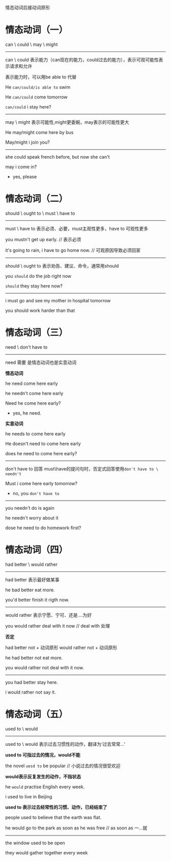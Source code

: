 
情态动词后接动词原形

# 情态动词（一）

  can \ could \ may \ might

***
  can \ could 表示能力（can现在的能力，could过去的能力），表示可观可能性表示请求和允许

  表示能力时，可以用be able to 代替

  He `can/could/is able to` swim

  He `can/could` come tomorrow

  `can/could` i stay here?

***
  may \ might 表示可能性,might更委婉，may表示的可能性更大

  He may/might come here by bus

  May/might i join you?

***
  she could speak french before, but now she can't 

  may i come in?
  - yes, please

# 情态动词（二）

  should \ ought to \ must \ have to
***
  must \ have to 表示必须、必要，must主观性更多，have to 可观性更多

  you mustn't get up early. // 表示必须

  it's going to rain, i have to go home now. // 可观原因导致必须回家

***
  should \ ought to 表示劝告、建议、命令，通常用should

  you `should` do the job right now

  `should` they stay here now?

***
  i must go and see my mother in hospital tomorrow

  you should work harder than that

# 情态动词（三）

  need \ don't have to 
***
need 需要 是情态动词也是实意动词

**情态动词**

he need come here early

he needn't come here early

Need he come here early?
- yes, he need.

**实意动词**

he needs to come here early

He doesn't need to come here early

does he need to come here early?

***
  don't have to 回答 must\have的提问句时，否定式回答使用`don't have to \ needn't`

  Must i come here early tomorrow?
  - no, you `don't have to`

*** 
you needn't do is again

he needn't worry about it

dose he need to do homework first?

# 情态动词（四）

  had better \ would rather
***
  had better 表示最好做某事

  he bad better eat more.

  you'd better finish it rigth now.

***
  would rather 表示宁愿、宁可、还是....为好

  you would rather deal with it now  // deal with 处理

  **否定**

  had better not + 动词原形
  would rather not + 动词原形

  he had better not eat more.

  you would rather not deal with it now.

***

  you had better stay here.

  i would rather not say it.

# 情态动词（五）

  used to \ would 
***
  used to \ would  表示过去习惯性的动作，翻译为‘过去常常...’

  **used to 可指过去的情况，would不能**

  the novel `uesd to` be popular // 小说过去的情况很受欢迎

  **would表示反复发生的动作，不指状态**

  he `would` practise English every week.

  i used to live in Beijing

  **used to 表示过去经常性的习惯、动作，已经结束了**  

  people used to believe that the earth was flat.

  he would go to the park as soon as he was free // as soon as 一...就   

***

  the window used to be open

  they would gather together every week


